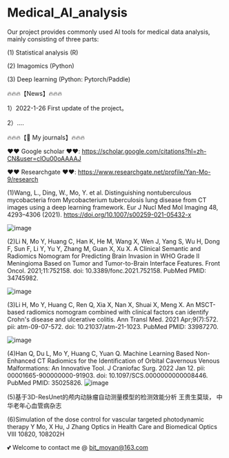 # Medical_AI_analysis

Our project provides commonly used AI tools for medical data analysis, mainly consisting of three parts: 

(1) Statistical analysis (R)

(2) Imagomics (Python) 

(3) Deep learning (Python: Pytorch/Paddle)


🔥🔥🔥【News】🔥🔥🔥

1）2022-1-26  First update of the project。


2）....




🔥🔥🔥【💁 My journals】🔥🔥🔥

❤️❤️ Google scholar ❤️❤️:  https://scholar.google.com/citations?hl=zh-CN&user=clOu00oAAAAJ


❤️❤️ Researchgate ❤️❤️: https://www.researchgate.net/profile/Yan-Mo-9/research



(1)Wang, L., Ding, W., Mo, Y. et al. Distinguishing nontuberculous mycobacteria from Mycobacterium tuberculosis lung disease from CT images using a deep learning framework. Eur J Nucl Med Mol Imaging 48, 4293–4306 (2021). https://doi.org/10.1007/s00259-021-05432-x

![image](https://user-images.githubusercontent.com/79295425/151172912-572f6fb0-7d4d-47e0-8528-585e4405141b.png)

(2)Li N, Mo Y, Huang C, Han K, He M, Wang X, Wen J, Yang S, Wu H, Dong F, Sun F, Li Y, Yu Y, Zhang M, Guan X, Xu X. A Clinical Semantic and Radiomics Nomogram for Predicting Brain Invasion in WHO Grade II Meningioma Based on Tumor and Tumor-to-Brain Interface Features. Front Oncol. 2021;11:752158. doi: 10.3389/fonc.2021.752158. PubMed PMID: 34745982.

![image](https://user-images.githubusercontent.com/79295425/151172673-09507c56-f9a1-430f-afc6-210c04530164.png)


(3)Li H, Mo Y, Huang C, Ren Q, Xia X, Nan X, Shuai X, Meng X. An MSCT-based radiomics nomogram combined with clinical factors can identify Crohn's disease and ulcerative colitis. Ann Transl Med. 2021 Apr;9(7):572. pii: atm-09-07-572. doi: 10.21037/atm-21-1023. PubMed PMID: 33987270.

![image](https://user-images.githubusercontent.com/79295425/151172997-2be736b9-7ef0-4b3d-a790-61acd7405d3b.png)

(4)Han Q, Du L, Mo Y, Huang C, Yuan Q. Machine Learning Based Non-Enhanced CT Radiomics for the Identification of Orbital Cavernous Venous Malformations: An Innovative Tool. J Craniofac Surg. 2022 Jan 12. pii: 00001665-900000000-91903. doi: 10.1097/SCS.0000000000008446. PubMed PMID: 35025826.
![image](https://user-images.githubusercontent.com/79295425/151172815-4408f589-6f60-48d1-81a5-621f98d8ad84.png)


(5)基于3D-ResUnet的颅内动脉瘤自动测量模型的检测效能分析
王贵生莫琰， 中华老年心血管病杂志

(6)Simulation of the dose control for vascular targeted photodynamic therapy
Y Mo, X Hu, J Zhang
Optics in Health Care and Biomedical Optics VIII 10820, 108202H


💕 Welcome to contact me @ bit_moyan@163.com 


